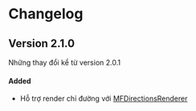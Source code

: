# Changelog

## Version 2.1.0

Những thay đổi kể từ version 2.0.1

#### Added

- Hỗ trợ render chỉ đường với [MFDirectionsRenderer](guides/directions_renderer.md)

<!-- #### Changed -->
<!-- #### Deprecated -->
<!-- #### Removed -->
<!-- #### Fixed -->
<!-- #### Security -->
